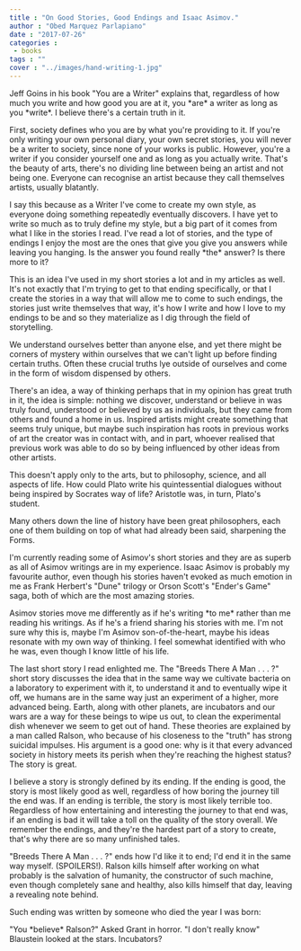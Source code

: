 ```yaml
---
title : "On Good Stories, Good Endings and Isaac Asimov."
author : "Obed Marquez Parlapiano"
date : "2017-07-26"
categories : 
 - books
tags : ""
cover : "../images/hand-writing-1.jpg"
---
```


Jeff Goins in his book "You are a Writer" explains that, regardless of how much you write and how good you are at it, you \*are\* a writer as long as you \*write\*. I believe there's a certain truth in it.

First, society defines who you are by what you're providing to it. If you're only writing your own personal diary, your own secret stories, you will never be a writer to society, since none of your works is public. However, you're a writer if you consider yourself one and as long as you actually write. That's the beauty of arts, there's no dividing line between being an artist and not being one. Everyone can recognise an artist because they call themselves artists, usually blatantly.

I say this because as a Writer I've come to create my own style, as everyone doing something repeatedly eventually discovers. I have yet to write so much as to truly define my style, but a big part of it comes from what I like in the stories I read. I've read a lot of stories, and the type of endings I enjoy the most are the ones that give you give you answers while leaving you hanging. Is the answer you found really \*the\* answer? Is there more to it?

This is an idea I've used in my short stories a lot and in my articles as well. It's not exactly that I'm trying to get to that ending specifically, or that I create the stories in a way that will allow me to come to such endings, the stories just write themselves that way, it's how I write and how I love to my endings to be and so they materialize as I dig through the field of storytelling.

We understand ourselves better than anyone else, and yet there might be corners of mystery within ourselves that we can't light up before finding certain truths. Often these crucial truths lye outside of ourselves and come in the form of wisdom dispensed by others.

There's an idea, a way of thinking perhaps that in my opinion has great truth in it, the idea is simple: nothing we discover, understand or believe in was truly found, understood or believed by us as individuals, but they came from others and found a home in us. Inspired artists might create something that seems truly unique, but maybe such inspiration has roots in previous works of art the creator was in contact with, and in part, whoever realised that previous work was able to do so by being influenced by other ideas from other artists.

This doesn't apply only to the arts, but to philosophy, science, and all aspects of life. How could Plato write his quintessential dialogues without being inspired by Socrates way of life? Aristotle was, in turn, Plato's student.

Many others down the line of history have been great philosophers, each one of them building on top of what had already been said, sharpening the Forms.

I'm currently reading some of Asimov's short stories and they are as superb as all of Asimov writings are in my experience. Isaac Asimov is probably my favourite author, even though his stories haven't evoked as much emotion in me as Frank Herbert's "Dune" trilogy or Orson Scott's "Ender's Game" saga, both of which are the most amazing stories.

Asimov stories move me differently as if he's writing \*to me\* rather than me reading his writings. As if he's a friend sharing his stories with me. I'm not sure why this is, maybe I'm Asimov son-of-the-heart, maybe his ideas resonate with my own way of thinking. I feel somewhat identified with who he was, even though I know little of his life.

The last short story I read enlighted me. The "Breeds There A Man . . . ?" short story discusses the idea that in the same way we cultivate bacteria on a laboratory to experiment with it, to understand it and to eventually wipe it off, we humans are in the same way just an experiment of a higher, more advanced being. Earth, along with other planets, are incubators and our wars are a way for these beings to wipe us out, to clean the experimental dish whenever we seem to get out of hand. These theories are explained by a man called Ralson, who because of his closeness to the "truth" has strong suicidal impulses. His argument is a good one: why is it that every advanced society in history meets its perish when they're reaching the highest status? The story is great.

I believe a story is strongly defined by its ending. If the ending is good, the story is most likely good as well, regardless of how boring the journey till the end was. If an ending is terrible, the story is most likely terrible too. Regardless of how entertaining and interesting the journey to that end was, if an ending is bad it will take a toll on the quality of the story overall. We remember the endings, and they're the hardest part of a story to create, that's why there are so many unfinished tales.

"Breeds There A Man . . . ?" ends how I'd like it to end; I'd end it in the same way myself. (SPOILERS!). Ralson kills himself after working on what probably is the salvation of humanity, the constructor of such machine, even though completely sane and healthy, also kills himself that day, leaving a revealing note behind.

Such ending was written by someone who died the year I was born:

"You \*believe\* Ralson?" Asked Grant in horror. "I don't really know" Blaustein looked at the stars. Incubators?
